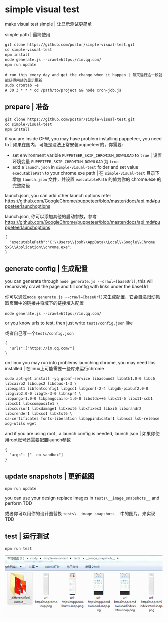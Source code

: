 # simple visual test

make visual test simple | 让显示测试更简单

simple path | 最简使用

```
git clone https://github.com/postor/simple-visual-test.git
cd simple-visual-test
npm install
node generate.js --crawl=https://im.qq.com/
npm run update

# run this every day and get the change when it happen | 每天运行这一段就能获得网站的显示更新
sudo crontab -e
# 30 3 * * * cd /path/to/project && node cron-job.js
```


## prepare | 准备

```
git clone https://github.com/postor/simple-visual-test.git
cd simple-visual-test
npm install
```
if you are inside GFW, you may have problem installing puppeteer, you need to | 如果在国内，可能是没法正常安装puppeteer的，你需要:

- set environment varible  `PUPPETEER_SKIP_CHROMIUM_DOWNLOAD` to `true` | 设置环境变量 `PUPPETEER_SKIP_CHROMIUM_DOWNLOAD` 为 `true`
- add a `launch.json` in `simple-visual-test` folder and set value `executablePath` to your chrome.exe path | 在 `simple-visual-test` 目录下增加 `launch.json` 文件，并设置 `executablePath` 的值为你的 chrome.exe 的完整路径

launch.json, you can add other launch options refer https://github.com/GoogleChrome/puppeteer/blob/master/docs/api.md#puppeteerlaunchoptions 

launch.json, 你可以添加其他的启动参数，参考 https://github.com/GoogleChrome/puppeteer/blob/master/docs/api.md#puppeteerlaunchoptions 

```
{
  "executablePath":"C:\\Users\\josh\\AppData\\Local\\Google\\Chrome SxS\\Application\\chrome.exe",
}
```

## generate config | 生成配置

you can generate through `node generate.js --crawl=[baseUrl]`, this will recursively crawl the page and fill config with links under the baseUrl 

你可以通过`node generate.js --crawl=[baseUrl]`来生成配置，它会自递归动抓取页面中的链接并将域下的链接填入配置

```
node generate.js --crawl=https://im.qq.com/
```

or you know urls to test, then just write `tests/config.json` like

或者自己写一个`tests/config.json`

```
{
  "urls":["https://im.qq.com/"]
}
```

on linux you may run into problems launching chrome, you may need libs installed | 在linux上可能需要一些库来运行chrome

```
sudo apt-get install -yq gconf-service libasound2 libatk1.0-0 libc6 libcairo2 libcups2 libdbus-1-3 \
libexpat1 libfontconfig1 libgcc1 libgconf-2-4 libgdk-pixbuf2.0-0 libglib2.0-0 libgtk-3-0 libnspr4 \
libpango-1.0-0 libpangocairo-1.0-0 libstdc++6 libx11-6 libx11-xcb1 libxcb1 libxcomposite1 \
libxcursor1 libxdamage1 libxext6 libxfixes3 libxi6 libxrandr2 libxrender1 libxss1 libxtst6 \
ca-certificates fonts-liberation libappindicator1 libnss3 lsb-release xdg-utils wget
```
and if you are using root , a launch config is needed, launch.json | 如果你使用root账号还需要配置launch参数

```
{
  "args": ["--no-sandbox"]
}
```


## update snapshots | 更新截图

```
npm run update
```

you can use your design replace images in `tests\__image_snapshots__` and perform TDD

或者你可以用你的设计图替换 `tests\__image_snapshots__` 中的图片，来实现TDD

## test | 运行测试

```
npm run test
```

![screenshot](./images/screenshot.png)